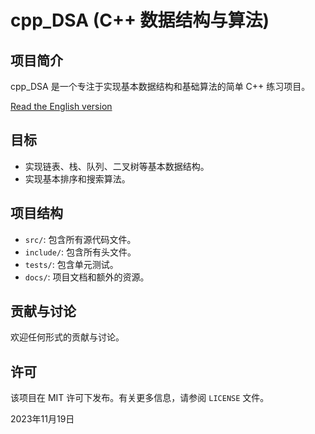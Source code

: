 # cpp_DSA (C++ 数据结构与算法)

## 项目简介

cpp_DSA 是一个专注于实现基本数据结构和基础算法的简单 C++ 练习项目。

[Read the English version](README.md)

## 目标

- 实现链表、栈、队列、二叉树等基本数据结构。
- 实现基本排序和搜索算法。

## 项目结构

- `src/`: 包含所有源代码文件。
- `include/`: 包含所有头文件。
- `tests/`: 包含单元测试。
- `docs/`: 项目文档和额外的资源。

## 贡献与讨论

欢迎任何形式的贡献与讨论。

## 许可

该项目在 MIT 许可下发布。有关更多信息，请参阅 `LICENSE` 文件。

2023年11月19日
